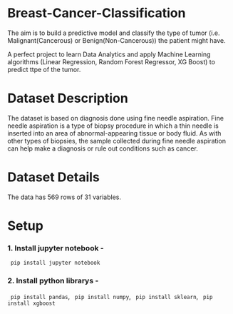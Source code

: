 # Breast-Cancer-Classification

The aim is to build a predictive model and classify the type of tumor (i.e. Malignant(Cancerous) or Benign(Non-Cancerous)) the patient might have.

A perfect project to learn Data Analytics and apply Machine Learning algorithms (Linear Regression, Random Forest Regressor, XG Boost) to predict ttpe of the tumor.


# Dataset Description 
The dataset is based on diagnosis done using fine needle aspiration. Fine needle aspiration is a type of biopsy procedure in which a thin needle is inserted into an area of abnormal-appearing tissue or body fluid. As with other types of biopsies, the sample collected during fine needle aspiration can help make a diagnosis or rule out conditions such as cancer.

# Dataset Details 
The data has 569 rows of 31 variables.

# Setup 

### 1. Install jupyter notebook -
``` pip install jupyter notebook```

### 2. Install python librarys -

``` pip install pandas```,
``` pip install numpy```,
``` pip install sklearn```,
``` pip install xgboost```
